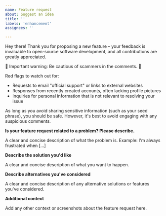 ```yaml
---
name: Feature request
about: Suggest an idea
title: ''
labels: 'enhancement'
assignees: ''

---
```


Hey there! Thank you for proposing a new feature – your feedback is invaluable to open-source software development, and all contributions are greatly appreciated.

🚨 Important warning: Be cautious of scammers in the comments. 🚨

Red flags to watch out for:
- Requests to email "official support" or links to external websites
- Responses from recently created accounts, often lacking profile pictures
- Inquiries for personal information that is not relevant to resolving your issue

As long as you avoid sharing sensitive information (such as your seed phrase), you should be safe. 
However, it's best to avoid engaging with any suspicious comments.


**Is your feature request related to a problem? Please describe.**

A clear and concise description of what the problem is. Example: I'm always frustrated when [...]

**Describe the solution you'd like**

A clear and concise description of what you want to happen.

**Describe alternatives you've considered**

A clear and concise description of any alternative solutions or features you've considered.

**Additional context**

Add any other context or screenshots about the feature request here.
